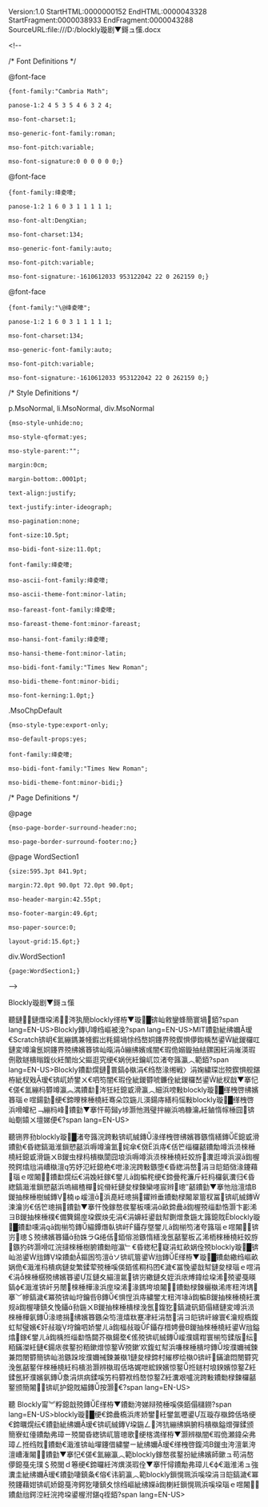 Version:1.0 StartHTML:0000000152 EndHTML:0000043328 StartFragment:0000038933 EndFragment:0000043288 SourceURL:file:///D:/blockly璇剧▼鎶ュ憡.docx

&lt;!--  
 /\* Font Definitions \*/  
 @font-face  
	{font-family:"Cambria Math";  
	panose-1:2 4 5 3 5 4 6 3 2 4;  
	mso-font-charset:1;  
	mso-generic-font-family:roman;  
	mso-font-pitch:variable;  
	mso-font-signature:0 0 0 0 0 0;}  
@font-face  
	{font-family:绛夌嚎;  
	panose-1:2 1 6 0 3 1 1 1 1 1;  
	mso-font-alt:DengXian;  
	mso-font-charset:134;  
	mso-generic-font-family:auto;  
	mso-font-pitch:variable;  
	mso-font-signature:-1610612033 953122042 22 0 262159 0;}  
@font-face  
	{font-family:"\@绛夌嚎";  
	panose-1:2 1 6 0 3 1 1 1 1 1;  
	mso-font-charset:134;  
	mso-generic-font-family:auto;  
	mso-font-pitch:variable;  
	mso-font-signature:-1610612033 953122042 22 0 262159 0;}  
 /\* Style Definitions \*/  
 p.MsoNormal, li.MsoNormal, div.MsoNormal  
	{mso-style-unhide:no;  
	mso-style-qformat:yes;  
	mso-style-parent:"";  
	margin:0cm;  
	margin-bottom:.0001pt;  
	text-align:justify;  
	text-justify:inter-ideograph;  
	mso-pagination:none;  
	font-size:10.5pt;  
	mso-bidi-font-size:11.0pt;  
	font-family:绛夌嚎;  
	mso-ascii-font-family:绛夌嚎;  
	mso-ascii-theme-font:minor-latin;  
	mso-fareast-font-family:绛夌嚎;  
	mso-fareast-theme-font:minor-fareast;  
	mso-hansi-font-family:绛夌嚎;  
	mso-hansi-theme-font:minor-latin;  
	mso-bidi-font-family:"Times New Roman";  
	mso-bidi-theme-font:minor-bidi;  
	mso-font-kerning:1.0pt;}  
.MsoChpDefault  
	{mso-style-type:export-only;  
	mso-default-props:yes;  
	font-family:绛夌嚎;  
	mso-bidi-font-family:"Times New Roman";  
	mso-bidi-theme-font:minor-bidi;}  
 /\* Page Definitions \*/  
 @page  
	{mso-page-border-surround-header:no;  
	mso-page-border-surround-footer:no;}  
@page WordSection1  
	{size:595.3pt 841.9pt;  
	margin:72.0pt 90.0pt 72.0pt 90.0pt;  
	mso-header-margin:42.55pt;  
	mso-footer-margin:49.6pt;  
	mso-paper-source:0;  
	layout-grid:15.6pt;}  
div.WordSection1  
	{page:WordSection1;}  
--&gt;  


Blockly璇剧▼鎶ュ憡

聽鏈鏈熸垜浠涔犱簡blockly缂栫▼璇█锛屾敹鑾蜂簡寰堝銆?span lang=EN-US&gt;Blockly鏄竴绉嶇被浼?span lang=EN-US&gt;MIT鐨勭紪绋嬭瑷€Scratch锛岄€氳繃鎷兼帴鍜岀粍鍚堝悇绉嶅姛鑳界殑鍥惧儚鍧楀嵆鍙紪鍐欏叿鏈変竴瀹氬姛鑳界殑绋嬪簭锛屾暣涓繃绋嬪彧闇€瑕佹嫋鏇抽紶鏍囷紝涓嶉渶瑕侀敭鐩樻暡鍑伙紝闈炲父鏂逛究绠€娲侊紝鑰屼笖渚夸簬瀛︿範銆?span lang=EN-US&gt;Blockly鐨勫熀鏈睘鎬ф槸涓€绉嶅湪缃戦〉涓婅繍琛岀殑鍥惧舰鍖栫紪杈戣瑷€锛屼娇鐢ㄨ€呬笉闇€瑕佺紪鍐欎唬鐮佺紪鍐欏嵆鍙紪杈戠▼搴忋€傞€氳繃杩欎竴瀛︽湡鐨勫涔狅紝鎴戜滑瀛︿細浜嗙敤blockly璇█缂栧啓绋嬪簭瑙ｅ喅鍚勭绠€鍗曢棶棰橈紝骞朵笖鍦ㄦ渶鍚庤繕杩愮敤blockly璇█缂栧啓浜嗗皬杞﹁繃杩峰鐨勭▼搴忓苟鎺у埗灏忚溅璧拌繃浜嗚糠瀹紝鏀惰幏棰囧锛屾劅鎱ㄨ壇娣便€?span lang=EN-US&gt;

聽铏界劧blockly璇█渚夸簬浣跨敤锛屼絾鏄湪缂栧啓绋嬪簭鏃惰繕鏄鎴戜滑鐨勯€昏緫鎬濈淮鎻愬嚭浜嗕竴瀹氳姹傘€傚浜庤€佸笀缁欏嚭鐨勪竴浜涢棶棰橈紝鎴戜滑鍦ㄨВ鍐虫椂杩樻槸閬囧埌浜嗕竴浜涢棶棰橈紝姣斿瀵逛竴浜涙ā鍧楃殑鍔熻兘涓嶆槸澶竻妤氾紝鎴栬€呭湪浣跨敤鏃堕€昏緫涓嶅涓ヨ皑銆傚湪鑳藉瑙ｅ喅闂鐨勫熀纭€涓婏紝鎵€鐢ㄦā鍧楄秺绠€鍗曡秺濂斤紝杩欏氨瀵归€昏緫鎬濈淮鎻愬嚭浜嗚緝楂樿姹傦紝鏈夋椂鍊欒嚜宸辫璁″嚭鐨勭▼搴忚兘澶熻В鍐抽棶棰樹絾鏄楠ゅ嵈澶浜嗭紝璁捐鑺辫垂鐨勬椂闂翠篃杈冨锛屼絾鏄湅瀹岃€佸笀璁捐鐨勭▼搴忓悗鎵嶅彂鐜板嚑涓畝鍗曟ā鍧楃殑缁勫悎灏卞彲浠ヨВ鍐抽棶棰樸€備簨鍚庢垜鍥炴兂涓€涓嬶紝鍙戠幇鍘熷洜鍦ㄤ簬鎴戝blockly璇█鐨勫嚑涓ā鍧椾笉鏄緢鐔熸倝锛屽鑷存墍鐢ㄦā鍧椾笉渚夸簬瑙ｅ喅闂锛岃璁＄殑绋嬪簭鑷劧姝ラ绻佸銆傛湁鏃惰繕浼氬嚭鐜板叾浠栭棶棰橈紝姣斿鏃犳硶灏嗗叿浣撻棶棰樹腑鐨勬暟瀛﹂€昏緫杞寲涓虹畝娲佺殑blockly璇█锛屾湁鍙兘鏄垜鐨勮鏂囦笉澶ソ锛屼篃鍙兘鏄缂栫▼璇█鐨勮繖绉嶇畝娲佹€濈淮杩樻病鏈夋繁鍒荤殑棰嗘偀銆傜粡杩囨€濊€冨悗鍙戠幇鏈夋椂瑙ｅ喅涓€涓棶棰樼殑绋嬪簭鍙互鏈夊緢澶氱锛岃繖鏈夊姪浜庡煿鍏绘垜浠殑鍙戞暎鎬ф€濈淮锛屽叧閿棶棰樺湪浜庢垜浠湪鎷垮埌闂鐨勬椂鍊欐槸浠庝粈涔堣搴﹀幓鎬濊€冪殑锛屾垨鑰呰鏄€惧悜浜庤繍鐢ㄤ粈涔堟ā鍧楄В鍐抽棶棰橈紝瀵规ā鍧楃啛鎮夊悗鑷劧鍦ㄨВ鍐抽棶棰樻椂浼氬鍑犵鎬濊矾銆傝繕鏈変竴浜涢棶棰樺氨鏄湪璁捐绋嬪簭鏃朵笉澶熺粏蹇冿紝涓嶅涓ヨ皑锛屽線寰€瀹规槗鍑虹幇璧嬪€奸敊璇垨鑰呬娇鐢ㄦā鍧楅敊璇鑷存棤娉曡В鍐抽棶棰橈紝鍙兘鎰熻鎵€鐢ㄦā鍧楀拰缁勫悎閮芥槸鍚堥€傜殑锛屼絾鏄嵈濮嬬粓寰椾笉鍒版纭粨鏋滐紝鏈€鍚庡彂鐜扮粨鏉熷惊鐜殑鏉′欢鍑虹幇浜嗛棶棰樻垨鏄垵濮嬭祴鍊兼悶閿欎簡锛屾湁鏃跺垵濮嬭祴鍊兼槸1鏈夋椂鍗村繀椤绘槸0锛屽鏋滄悶閿欎究浼氬嚭鐜伴棶棰橈紝杩樻湁灏辨槸瑕佸垎娓呭綋鍨嬪惊鐜拰鐩村埌鍨嬪惊鐜紝鍒氬紑濮嬪氨鏄洜涓烘病鍒嗘竻杩欎袱绉嶅惊鐜紝瀵艰嚧浣跨敤鐨勬椂鍊欏嚭鐜颁簡闂锛屼护鎴戝緢鏄按灏€?span lang=EN-US&gt;

聽 Blockly甯︾粰鎴戠殑鏄缂栫▼鐨勬洿娣辩殑棰嗘偀銆傝櫧鐒?span lang=EN-US&gt;blockly璇█绠€鍗曟槗浜庝娇鐢紝鐢氳嚦鍙互璇存槸鍗佸垎绠€鍗曞熀纭€鐨勭紪绋嬭瑷€锛屼絾鏄垜鍦ㄥ涔犺繃绋嬩腑杩樻槸鎰熷彈鍒颁簡寮虹儓鐨勪弗璋ㄧ殑閫昏緫锛屼篃璁歌绠楁満缂栫▼灏辨槸闇€瑕佹瀬鍏朵弗璋ㄥ拰绉戝鐨勬€濈淮锛屾墠鑳借繍鐢ㄧ紪绋嬭瑷€缂栧啓鍑鸿В鍐虫洿澶氭洿澶嶆潅闂鐨勭▼搴忋€傞€氳繃瀛︿範blockly鎵嶅彂鐜扮紪绋嬪師鏉ュ苟涓嶅儚鎴戞兂璞＄殑閭ｄ箞绠€鍗曪紝涔熼渶瑕佺▼搴忓憳鐨勪弗璋ㄦ€ф€濈淮浠ュ強瀵圭紪绋嬭瑷€鐨勭啛鎮夈€傛€讳箣瀛︿範blockly鎻愰珮浜嗘垜涓ヨ皑鎬濊€冪殑鑳藉姏锛屼娇鎴戞洿鍔犵啛鎮夊悇绉嶇紪绋嬫ā鍧楋紝鎻愰珮浜嗘垜瑙ｅ喅闂鐨勮兘鍔涳紝浣挎垜鍙楃泭鍖祬銆?span lang=EN-US&gt;

